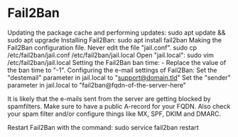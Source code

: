 # Fail2Ban

Updating the package cache and performing updates: sudo apt update && sudo apt upgrade Installing Fail2Ban: sudo apt install fail2ban Making the Fail2Ban configuration file. Never edit the file "jail.conf". sudo cp /etc/fail2ban/jail.conf /etc/fail2ban/jail.local Open "jail.local": sudo vim /etc/fail2ban/jail.local Setting the Fail2Ban ban time: - Replace the value of the ban time to "-1". Configuring the e-mail settings of Fail2Ban: Set the "destemail" parameter in jail.local to "support@domain.tld" Set the "sender" parameter in jail.local to "fail2ban@fqdn-of-the-server-here" 

It is likely that the e-mails sent from the server are getting blocked by spamfilters. Make sure to have a public A-record for your FQDN. Also check your spam filter and/or configure things like MX, SPF, DKIM and DMARC.

Restart Fail2Ban with the command: sudo service fail2ban restart

